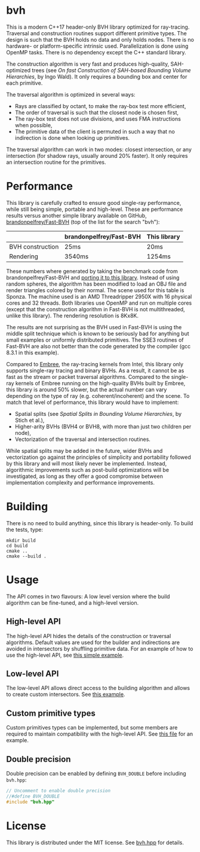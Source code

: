# bvh

This is a modern C++17 header-only BVH library optimized for ray-tracing. Traversal and
construction routines support different primitive types. The design is such that the
BVH holds no data and only holds nodes. There is no hardware- or platform-specific
intrinsic used. Parallelization is done using OpenMP tasks. There is no dependency
except the C++ standard library.

The construction algorithm is very fast and produces high-quality, SAH-optimized trees
(see _On fast Construction of SAH-based Bounding Volume Hierarchies_, by Ingo Wald).
It only requires a bounding box and center for each primitive.

The traversal algorithm is optimized in several ways:

  - Rays are classified by octant, to make the ray-box test more efficient,
  - The order of traversal is such that the closest node is chosen first,
  - The ray-box test does not use divisions, and uses FMA instructions
    when possible,
  - The primitive data of the client is permuted in such a way that no
    indirection is done when looking up primitives.

The traversal algorithm can work in two modes: closest intersection,
or any intersection (for shadow rays, usually around 20% faster).
It only requires an intersection routine for the primitives.

# Performance

This library is carefully crafted to ensure good single-ray performance, while still
being simple, portable and high-level. These are performance results versus another
simple library available on GitHub, [brandonpelfrey/Fast-BVH](https://github.com/brandonpelfrey/Fast-BVH)
(top of the list for the search "bvh"):

|                   | brandonpelfrey/Fast-BVH |    This library    |
|-------------------|-------------------------|--------------------|
| BVH construction  |           25ms          |          20ms      |
| Rendering         |         3540ms          |        1254ms      |

These numbers where generated by taking the benchmark code from brandonpelfrey/Fast-BVH
and [porting it to this library](test/benchmark_vs_fastbvh.cpp). Instead of using random
spheres, the algorithm has been modified to load an OBJ file and render triangles colored
by their normal. The scene used for this table is Sponza. The machine used is an AMD
Threadripper 2950X with 16 physical cores and 32 threads. Both libraries use OpenMP and run
on multiple cores (except that the construction algorithm in Fast-BVH is not multithreaded,
unlike this library). The rendering resolution is 8Kx8K.

The results are not surprising as the BVH used in Fast-BVH is using the middle split technique
which is known to be seriously bad for anything but small examples or uniformly distributed
primitives. The SSE3 routines of Fast-BVH are also not better than the code generated by
the compiler (gcc 8.3.1 in this example).

Compared to [Embree](https://github.com/embree/embree), the ray-tracing kernels from Intel, this
library only supports single-ray tracing and binary BVHs. As a result, it cannot be as fast as the
stream or packet traversal algorithms. Compared to the single-ray kernels of Embree running on the
high-quality BVHs built by Embree, this library is around 50% slower, but the actual number can vary
depending on the type of ray (e.g. coherent/incoherent) and the scene. To match that level of performance,
this library would have to implement:

  - Spatial splits (see _Spatial Splits in Bounding Volume Hierarchies_, by Stich et al.),
  - Higher-arity BVHs (BVH4 or BVH8, with more than just two children per node),
  - Vectorization of the traversal and intersection routines.

While spatial splits may be added in the future, wider BVHs and vectorization go against the principles of
simplicity and portability followed by this library and will most likely never be implemented. Instead, algorithmic
improvements such as post-build optimizations will be investigated, as long as they offer a good compromise
between implementation complexity and performance improvements.

# Building

There is no need to build anything, since this library is header-only.
To build the tests, type:

    mkdir build
    cd build
    cmake ..
    cmake --build .

# Usage

The API comes in two flavours: A low level version where the build algorithm
can be fine-tuned, and a high-level version.

## High-level API

The high-level API hides the details of the construction or traversal algorithms.
Default values are used for the builder and indirections are avoided in intersectors
by shuffling primitive data. For an example of how to use the high-level API,
see [this simple example](test/simple_example.cpp).

## Low-level API

The low-level API allows direct access to the building algorithm and allows to create custom intersectors.
See [this example](test/custom_intersector.cpp).

## Custom primitive types

Custom primitives types can be implemented, but some members are required to maintain compatibility with the high-level API.
See [this file](test/custom_primitive.cpp) for an example.

## Double precision

Double precision can be enabled by defining `BVH_DOUBLE` before including `bvh.hpp`:

```cpp
// Uncomment to enable double precision
//#define BVH_DOUBLE
#include "bvh.hpp"
```

# License

This library is distributed under the MIT license. See [bvh.hpp](bvh.hpp) for details.
